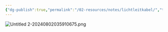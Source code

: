 ```yaml
---
{"dg-publish":true,"permalink":"/02-resources/notes/lichtleitkabel/","tags":["netzwerk/kabel"]}
---
```


![Untitled 2-20240802035910675.png](/img/user/02%20-%20RESOURCES/Files/IMG/Untitled%202-20240802035910675.png)
